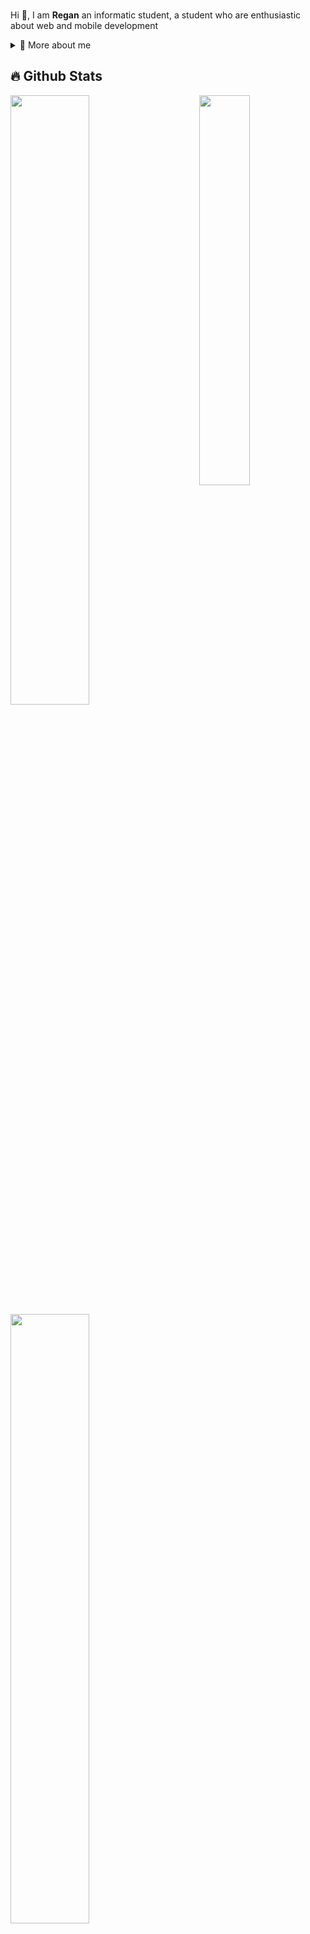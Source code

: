
<br/>

<p>
  
Hi 👋, I am **Regan** an informatic student, a student who are enthusiastic about web and mobile development

<div>
<details>
  <summary>🧑 More about me</summary>

- 🔭 I’m currently on a journey to build **great** things

- 🌱 I’m currently learning **mobile development** 🤓

- 🤝 I’m looking for help with **mobile learning**

</details>
  
</p>
  
<!--
<details>
  <summary>📕 Blog Posts</summary>
  <br />
</details>
</div>
-->

## 🔥 Github Stats

<img align="right" width="40%" src="https://i.imgur.com/yUfcnDTg.jpg"/>

  <a href="https://github.com/reganputra"><img width="50%" src="https://github-readme-stats.vercel.app/api?username=reganputra&theme=radical&title_color=ff3068?"></a>
  <a href="https://github.com/reganputra"><img width="50%" src="http://github-readme-streak-stats.herokuapp.com/?user=reganputra&theme=radical&date_format=M%20j%5B%2C%20Y%5D&ring=ff3068&fire=ff3068&sideNums=ff3068"></a>

## 📘 My top open source projects

<p align="left">
    <a href="https://github.com/gform-clone-backend"><img width="25%" src="https://denvercoder1-github-readme-stats.vercel.app/api/pin/?username=reganputra&repo=gform-clone-backend&hide_border=true&bg_color=1F222E&title_color=F85D7F&icon_color=F8D866&theme=react&show_icons=false" alt="readme-typing-svg"></a>
  <a href="https://github.com/simple-news-app-with-react"><img width="25%" src="https://denvercoder1-github-readme-stats.vercel.app/api/pin?username=reganputra&repo=simple-news-app-with-react&theme=react&bg_color=1F222E&title_color=F85D7F&icon_color=F8D866&hide_border=true&show_icons=false" alt="custom-icon-badges"></a>
</p>

<p align="left">
  <a href="https://github.com/reganputra?tab=repositories&sort=stargazers"><img alt="All Repositories" title="All Repositories" src="https://custom-icon-badges.herokuapp.com/badge/-All%20Repos-2962FF?style=for-the-badge&logoColor=white&logo=repo"/></a>
</p>
  
